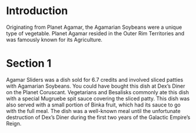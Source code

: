 # Introduction

Originating from Planet Agamar, the Agamarian Soybeans were a unique type of vegetable.
Planet Agamar resided in the Outer Rim Territories and was famously known for its Agriculture.

# Section 1

Agamar Sliders was a dish sold for 6.7 credits and involved sliced patties with Agamarian Soybeans.
You could have bought this dish at Dex’s Diner on the Planet Coruscant.
Vegetarians and Besalisks commonly ate this dish with a special Mugruebe spit sauce covering the sliced patty.
This dish was also served with a small portion of Binka fruit, which had its sauce to go with the full meal.
The dish was a well-known meal until the unfortunate destruction of Dex’s Diner during the first two years of the Galactic Empire’s Reign.

